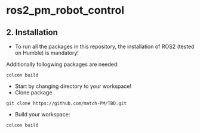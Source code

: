 # ros2_pm_robot_control

## 2. Installation 
* To run all the packages in this repository, the installation of ROS2 (tested on Humble) is mandatory! 

Additionally follogwing packages are needed:
```
colcon build 
```

* Start by changing directory to your workspace!
* Clone package
```
git clone https://github.com/match-PM/TBD.git
```
* Build your workspace:
```
colcon build 
```